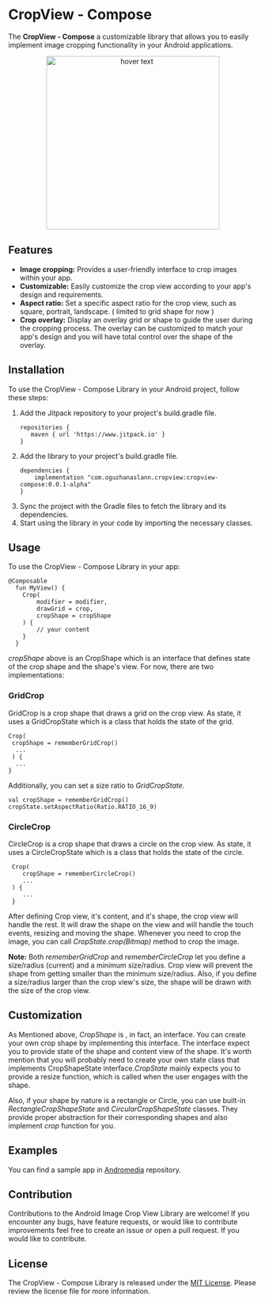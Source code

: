 <h1>CropView - Compose</h1>
<p>The <b>CropView - Compose</b> a customizable library that allows you to easily implement image cropping functionality in your Android applications.</p>
<!-- sample gif  size limited -->
<p align="center">
  <img src="https://github.com/oguzhanaslann/Andromedia/blob/master/sample/grid_sample.gif" width="350" title="hover text">

<h2>Features</h2>
<ul>
  <li><b>Image cropping:</b> Provides a user-friendly interface to crop images within your app.</li>
  <li><b>Customizable:</b> Easily customize the crop view according to your app's design and requirements.</li>
  <li>
    <b>Aspect ratio:</b> Set a specific aspect ratio for the crop view, such as square, portrait, landscape. ( limited to grid shape for now )
</li>
  <li>
    <b>Crop overlay:</b> Display an overlay grid or shape to guide the user during the cropping process. The overlay can be customized to match your app's design and 
  you will have total control over the shape of the overlay.
</li>

</ul>
<h2>Installation</h2>
<p>To use the CropView - Compose Library in your Android project, follow these steps:</p>
<ol>
    <li>Add the Jitpack repository to your project's build.gradle file.</li>
    <pre><code class="language-groovy">repositories {
   maven { url 'https://www.jitpack.io' }
}</code></pre>
 <li>Add the library to your project's build.gradle file.</li>
    <pre><code class="language-groovy">dependencies {
    implementation "com.oguzhanaslann.cropview:cropview-compose:0.0.1-alpha"
}</code></pre>
  <li>Sync the project with the Gradle files to fetch the library and its dependencies.</li>
  <li>Start using the library in your code by importing the necessary classes.</li>
</ol>
<h2>Usage</h2>
<p>To use the CropView - Compose Library in your app:</p>
<pre><code class="language-kotlin">@Composable
  fun MyView() {
    Crop(
        modifier = modifier,
        drawGrid = crop,
        cropShape = cropShape
    ) {
        // your content
    }
  }</code></pre>
<p> <i>cropShape</i> above is an CropShape which is an interface that defines state of the crop shape and
the shape's view. For now, there are two implementations: 
<h3>GridCrop</h3>
<p>GridCrop is a crop shape that draws a grid on the crop view. As state, it uses a GridCropState which is a class that holds the state of the grid. </p>

<pre><code class="language-kotlin">Crop(
 cropShape = rememberGridCrop()
  ...
 ) {
  ...
}</code></pre>
<p>Additionally, you can set a size ratio to <i>GridCropState</i>.</p>
<pre><code class="language-kotlin">val cropShape = rememberGridCrop()
cropState.setAspectRatio(Ratio.RATIO_16_9)
</code></pre>
<h3>CircleCrop</h3>
<p>CircleCrop is a crop shape that draws a circle on the crop view. As state, it uses a CircleCropState which is a class that holds the state of the circle. </p>
<pre><code> Crop(
    cropShape = rememberCircleCrop()
    ...
 ) {
    ...
 }</code></pre>

<p>After defining Crop view, it's content, and it's shape, the crop view will handle the rest. It will draw the shape on the view and will handle the touch events, resizing and moving the shape.
Whenever you need to crop the image, you can call <i>CropState.crop(Bitmap)</i> method to crop the image. </p>

<p><b>Note:</b> Both <i>rememberGridCrop</i> and <i>rememberCircleCrop</i> let you define a size/radius (current) and a minimum size/radius. Crop view will prevent the shape from getting smaller than the minimum size/radius.
Also, if you define a size/radius larger than the crop view's size, the shape will be drawn with the size of the crop view. </p>



<h2>Customization</h2>
<p> As Mentioned above, <i>CropShape</i> is , in fact, an interface. You can create your own crop shape by implementing this interface. The interface 
expect you to provide state of the shape and content view of the shape. It's worth mention that you will probably need to create your own state class
that implements CropShapeState interface.<i>CropState</i> mainly expects you to provide a resize function, which is called when
the user engages with the shape.</p>

<p>Also, if your shape by nature is a rectangle or Circle, you can use built-in <i>RectangleCropShapeState</i> and <i>CircularCropShapeState</i> classes.
They provide proper abstraction for their corresponding shapes and also implement <i>crop</i> function for you. </p>  

<h2>Examples</h2>
<p>You can find a sample app in <a href="https://github.com/oguzhanaslann/Andromedia">Andromedia</a> repository.</p>
<h2>Contribution</h2>
<p>Contributions to the Android Image Crop View Library are welcome! If you encounter any bugs, have feature requests, or would like to contribute improvements feel free to create an issue or open a pull request. If you would like to contribute.</p>
<h2>License</h2>
<p>The CropView - Compose Library is released under the <a href="https://github.com/oguzhanaslann/CropView-Compose/blob/master/LICENSE">MIT License</a>. Please review the license file for more information.</p>